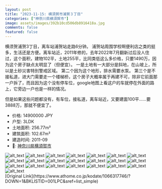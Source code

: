 ```yaml
---
layout: post
title: "2023-11-15: 横須賀市浦賀３丁目"
categories: ["神奈川県横須賀市"]
image: assets/images/392b10cd506db8916418a.jpg
comments: false
featured: false
---
```

<p>横须贺浦贺3丁目，离车站浦贺站走路6分钟。
浦贺站周围学校啊便利店之类的挺多，生活还是方便。离车站近，2011年修的，去年2022年7月翻新过后没人住过，这个面积，建物102平，土地255平，比同类低这么多价格，只要1490万，因为这个房子缺点太明显了（但便宜）。
一是土地有一大部分是斜地，在山坡上，所以是土砂災害特別警戒区域。
第二个因为这个地形，排水需要水泵。
第三个是不接私道，进大门需要走一个楼梯桥，这个房子大概率属于再建不可，除非它前面那一户拆了，而且因为这个没有停车位，google地图上看这户的车就停在外面的路上，它旁边一户也是一样的情况。

但是如果这些问题都没有，有车位，接私道，离车站近，又要建面100平……要3888万，那就不便宜了。</p>

* 价格: 14900000 JPY
* 户型: 3LDK
* 土地面积: 256.77m²
* 建筑面积: 102.67m²
* 建造时间: 2011-09
* 📍: [神奈川県横須賀市](https://www.google.com/maps/search/?api=1&query=35.2482564%2C139.7140176)

<div class="scroll-container"><img src="/assets/images/2faf711ea2db0ba35b8dd.jpg" alt="alt_text"/>
<img src="/assets/images/4ff0c592941d1f30a3660.jpg" alt="alt_text"/>
<img src="/assets/images/1c5386ed3a49c1a8b74b5.jpg" alt="alt_text"/>
<img src="/assets/images/2cf1abe7059140d73f19b.jpg" alt="alt_text"/>
<img src="/assets/images/98362788fc257129d1200.jpg" alt="alt_text"/>
<img src="/assets/images/19fdf850ff7990836677d.jpg" alt="alt_text"/>
<img src="/assets/images/63e218e2d5440c8d2a586.jpg" alt="alt_text"/>
<img src="/assets/images/7e8908a3829e4d231e41a.jpg" alt="alt_text"/>
<img src="/assets/images/dd5cc679e370b68241281.jpg" alt="alt_text"/>
<img src="/assets/images/180eb3b4ce626cd53dba5.jpg" alt="alt_text"/>
<img src="/assets/images/f6aeb2c956569528cc0cd.jpg" alt="alt_text"/>
<img src="/assets/images/70765c966ae1aac0805a1.jpg" alt="alt_text"/>
<img src="/assets/images/93f56e6b048a3f1e5d080.jpg" alt="alt_text"/>
<img src="/assets/images/f854e2aa3afff422e25d5.jpg" alt="alt_text"/>
<img src="/assets/images/8c57ef385e9f3fea7749f.jpg" alt="alt_text"/>
<img src="/assets/images/e3f6d5ab1372f3594c0ff.jpg" alt="alt_text"/>
<img src="/assets/images/93f2dd13df9a007403c67.jpg" alt="alt_text"/>
<img src="/assets/images/715726550f13d6fcc76ac.jpg" alt="alt_text"/>
<img src="/assets/images/2dd033e5f5e16816d4800.jpg" alt="alt_text"/>
<img src="/assets/images/b26e09df078b6bec13b8b.jpg" alt="alt_text"/>
<img src="/assets/images/82377766f7edf30f0bb67.jpg" alt="alt_text"/>
<img src="/assets/images/3e3b0aa5630289d330282.jpg" alt="alt_text"/></div>
[Original Link](https://www.athome.co.jp/kodate/1066317746/?DOWN=1&BKLISTID=001LPC&sref=list_simple)